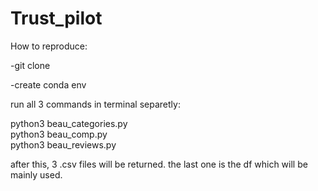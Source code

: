# Trust_pilot


How to reproduce:

-git clone  

-create conda env  

run all 3 commands in terminal separetly:  

python3 beau_categories.py  
python3 beau_comp.py  
python3 beau_reviews.py  

after this, 3 .csv files will be returned. the last one is the df which will be mainly used.
